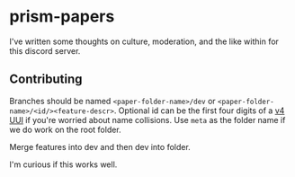 # prism-papers

I've written some thoughts on culture, moderation, and the like within for this discord server.

## Contributing

Branches should be named `<paper-folder-name>/dev` or `<paper-folder-name>/<id/><feature-descr>`.
Optional id can be the first four digits of a [v4 UUI](https://www.uuidgenerator.net/) if you're worried about name collisions.
Use `meta` as the folder name if we do work on the root folder.

Merge features into dev and then dev into folder.

I'm curious if this works well.

